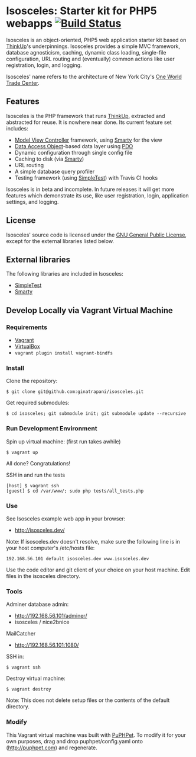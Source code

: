 # Isosceles: Starter kit for PHP5 webapps [![Build Status](https://secure.travis-ci.org/ginatrapani/isosceles.png)](http://travis-ci.org/ginatrapani/isosceles)

Isosceles is an object-oriented, PHP5 web application starter kit based on [ThinkUp](https://thinkup.com/)'s
underpinnings. Isosceles provides a simple MVC framework, database agnosticism, caching, dynamic class loading,
single-file configuration, URL routing and (eventually) common actions like user registration, login, and logging.

Isosceles' name refers to the architecture of New York City's
[One World Trade Center](http://en.wikipedia.org/wiki/One_World_Trade_Center).

## Features

Isosceles is the PHP framework that runs [ThinkUp](https://thinkup.com/), extracted and abstracted for reuse. It is
nowhere near done. Its current feature set includes:

* [Model View Controller](http://en.wikipedia.org/wiki/Model_view_controller) framework, using
[Smarty](http://smarty.net) for the view
* [Data Access Object](http://en.wikipedia.org/wiki/Data_access_object)-based data layer using
[PDO](http://us.php.net/manual/en/book.pdo.php)
* Dynamic configuration through single config file
* Caching to disk (via [Smarty](http://smarty.net))
* URL routing
* A simple database query profiler
* Testing framework (using [SimpleTest](http://www.simpletest.org/)) with Travis CI hooks

Isosceles is in beta and incomplete. In future releases it will get more features which demonstrate its use, like user
registration, login, application settings, and logging.

## License

Isosceles' source code is licensed under the [GNU General Public License](http://www.gnu.org/licenses/gpl.html), except
for the external libraries listed below.

## External libraries

The following libraries are included in Isosceles:

* [SimpleTest](http://www.simpletest.org/)
* [Smarty](http://smarty.net)

## Develop Locally via Vagrant Virtual Machine

### Requirements

* [Vagrant](https://vagrantup.com)
* [VirtualBox](https://www.virtualbox.org/)
* ```vagrant plugin install vagrant-bindfs```

### Install

Clone the repository:

    $ git clone git@github.com:ginatrapani/isosceles.git

Get required submodules:

    $ cd isosceles; git submodule init; git submodule update --recursive

### Run Development Environment

Spin up virtual machine: (first run takes awhile)

    $ vagrant up

All done? Congratulations!

SSH in and run the tests

    [host] $ vagrant ssh
    [guest] $ cd /var/www/; sudo php tests/all_tests.php

### Use

See Isosceles example web app in your browser:

* http://isosceles.dev/

Note: If isosceles.dev doesn't resolve, make sure the following line is in your host computer's /etc/hosts file:

    192.168.56.101 default isosceles.dev www.isosceles.dev

Use the code editor and git client of your choice on your host machine. Edit files in the isosceles directory.

### Tools

Adminer database admin:

* http://192.168.56.101/adminer/
* isosceles / nice2bnice

MailCatcher

* http://192.168.56.101:1080/

SSH in:

    $ vagrant ssh

Destroy virtual machine:

    $ vagrant destroy

Note:  This does not delete setup files or the contents of the default directory.

### Modify

This Vagrant virtual machine was built with [PuPHPet](http://puphpet.com). To modify it for your own purposes, drag and drop puphpet/config.yaml onto (http://puphpet.com) and regenerate.

